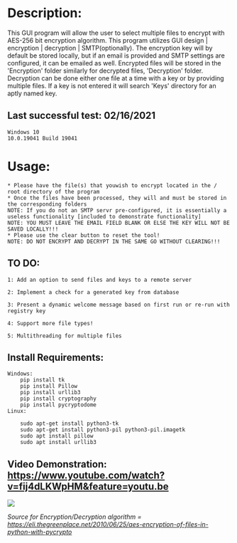 # Description: 

This GUI program will allow the user to select multiple files to encrypt with AES-256 bit encryption algorithm. This program utilizes GUI design | encryption | decryption | SMTP(optionally). The encryption key will by default be stored locally, but if an email is provided and SMTP settings are configured, it can be emailed as well. Encrypted files will be stored in the 'Encryption' folder similarly for decrypted files, 'Decryption' folder. Decryption can be done either one file at a time with a key or by providing multiple files. If a key is not entered it will search 'Keys' directory for an aptly named key.

## Last successful test: 02/16/2021
    Windows 10 
    10.0.19041 Build 19041 
	
# Usage: 

    * Please have the file(s) that youwish to encrypt located in the / root directory of the program
    * Once the files have been processed, they will and must be stored in the corresponding folders
	NOTE: If you do not an SMTP servr pre-configured, it is essentially a useless functionality [included to demonstrate functionality]
	NOTE: YOU MUST LEAVE THE EMAIL FIELD BLANK OR ELSE THE KEY WILL NOT BE SAVED LOCALLY!!!
    * Please use the clear button to reset the tool! 
	NOTE: DO NOT ENCRYPT AND DECRYPT IN THE SAME GO WITHOUT CLEARING!!!

## TO DO: 
	1: Add an option to send files and keys to a remote server

	2: Implement a check for a generated key from database

	3: Present a dynamic welcome message based on first run or re-run with registry key 

	4: Support more file types! 

	5: Multithreading for multiple files 

## Install Requirements: 
	Windows: 
		pip install tk
		pip install Pillow
		pip install urllib3
		pip install cryptography
		pip install pycryptodome
	Linux: 

		sudo apt-get install python3-tk 
		sudo apt-get install python3-pil python3-pil.imagetk
		sudo apt install pillow 
		sudo apt install urllib3

## Video Demonstration: https://www.youtube.com/watch?v=fij4dLKWpHM&feature=youtu.be
[![](http://img.youtube.com/vi/fij4dLKWpHM/0.jpg)](http://www.youtube.com/watch?v=fij4dLKWpHM "ExiledCrypter Example Use ")

_Source for Encryption/Decryption algorithm = https://eli.thegreenplace.net/2010/06/25/aes-encryption-of-files-in-python-with-pycrypto_
   
